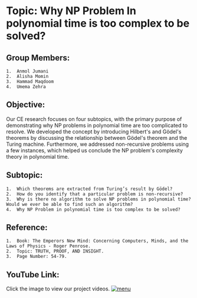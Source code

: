 # Topic: Why NP Problem In polynomial time is too complex to be solved?
## Group Members:
    1.	Anmol Jumani
    2.	Alisha Momin
    3.	Hammad Maqdoom 
    4.	Umema Zehra
## Objective: 
Our CE research focuses on four subtopics, with the primary purpose of demonstrating why NP problems in polynomial time are too complicated to resolve. We developed the concept by introducing Hilbert's and Gödel's theorems by discussing the relationship between Gödel's theorem and the Turing machine. Furthermore, we addressed non-recursive problems using a few instances, which helped us conclude the NP problem's complexity theory in polynomial time.
## Subtopic: 
    1.	Which theorems are extracted from Turing’s result by Gödel?
    2.	How do you identify that a particular problem is non-recursive?
    3.	Why is there no algorithm to solve NP problems in polynomial time? Would we ever be able to find such an algorithm?
    4.	Why NP Problem in polynomial time is too complex to be solved?
## Reference:
    1.	Book: The Emperors New Mind: Concerning Computers, Minds, and the Laws of Physics - Roger Penrose.
    2.	Topic: TRUTH, PROOF, AND INSIGHT.
    3.	Page Number: 54-79.
## YouTube Link: 
Click the image to view our project videos.
[![menu](https://user-images.githubusercontent.com/60126292/144741810-46f415ff-367d-4eb1-a2bf-6101b03fff5a.PNG)](https://youtube.com/playlist?list=PLeLddCm4AohW_LSwKBrvC2SHRiYOdDyhh)
